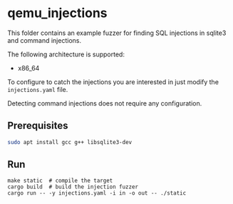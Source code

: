 # qemu_injections

This folder contains an example fuzzer for finding SQL injections in sqlite3
and command injections.

The following architecture is supported:
* x86_64

To configure to catch the injections you are interested in just modify
the `injections.yaml` file.

Detecting command injections does not require any configuration.


## Prerequisites
```bash
sudo apt install gcc g++ libsqlite3-dev
```

## Run

```
make static  # compile the target
cargo build  # build the injection fuzzer
cargo run -- -y injections.yaml -i in -o out -- ./static
```
